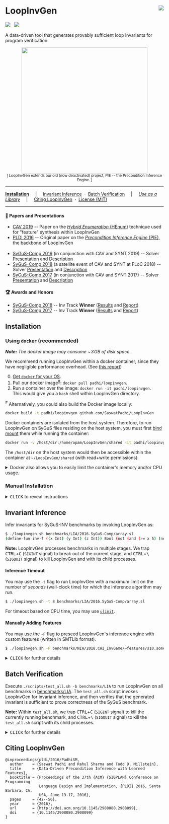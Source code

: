 LoopInvGen
<a href="https://microbadger.com/images/padhi/loopinvgen"><img align="right" src="https://img.shields.io/microbadger/image-size/padhi/loopinvgen.svg?style=flat&label=docker"></img></a>
==========

[![](https://img.shields.io/travis/SaswatPadhi/LoopInvGen/master.svg?logo=travis&style=popout&label=Travis+Build)][travis]
&nbsp;
[![](https://img.shields.io/docker/cloud/build/padhi/loopinvgen.svg?logo=docker&style=popout&label=Docker+Image)][docker-hub]

A data-driven tool that generates provably sufficient loop invariants for program verification.

<p align="center">
  <img src="docs/architecture.png" width="400"/>
  <br>
  <sub>
    [&thinsp;LoopInvGen extends our old (now deactivated) project, PIE -- the Precondition Inference Engine.&thinsp;]
  </sub>
</p>


---

[**Installation**](#installation)
&nbsp; &nbsp; &vert; &nbsp; &nbsp;
[Invariant Inference](#invariant-inference)
&nbsp;&middot;&nbsp;
[Batch Verification](#batch-verification)
&nbsp; &nbsp; &vert; &nbsp; &nbsp;
[_Use as a Library_](app/)
&nbsp; &nbsp; &vert; &nbsp; &nbsp;
[Citing LoopInvGen](#citing-loopinvgen)
&nbsp;&middot;&nbsp;
[License (MIT)](LICENSE.md)

---

#### :page_with_curl: Papers and Presentations

- [CAV 2019](http://i-cav.org/2019) --
  Paper on the [_Hybrid Enumeration_ (HEnum)](https://saswatpadhi.github.io/assets/pdf/cav2019_overfitting.pdf) technique used for "feature" synthesis within LoopInvGen
- [PLDI 2016](http://conf.researchr.org/home/pldi-2016) --
  Original paper on the [_Precondition Inference Engine_ (PIE)](https://saswatpadhi.github.io/assets/pdf/pldi2016_pie.pdf), the backbone of LoopInvGen
  <br><br>
- [SyGuS-Comp 2019] (in conjunction with CAV and SYNT 2019) --
  Solver [Presentation](docs/2019_SyGuS-Comp-Presentation.pdf) and [Description](docs/2019_SyGuS-Comp-Description.pdf)
- [SyGuS-Comp 2018] (a satellite event of CAV and SYNT at FLoC 2018) --
  Solver [Presentation](docs/2018_SyGuS-Comp-Presentation.pdf) and [Description](docs/2018_SyGuS-Comp-Description.pdf)
- [SyGuS-Comp 2017] (in conjunction with CAV and SYNT 2017) --
  Solver [Presentation](docs/2017_SyGuS-Comp-Presentation.pdf) and [Description](docs/2017_SyGuS-Comp-Description.pdf)

#### :trophy: Awards and Honors

- [SyGuS-Comp 2018] -- Inv Track **Winner** ([Results](https://sygus.org/comp/2018/results-slides.pdf) and [Report](https://sygus.org/comp/2018/report.pdf))
- [SyGuS-Comp 2017] -- Inv Track **Winner** ([Results](https://sygus.org/comp/2017/results-slides.pdf) and [Report](https://sygus.org/comp/2017/report.pdf))

## Installation

### Using `docker` (recommended)

_**Note:** The docker image may consume  ~&hairsp;3&hairsp;GB of disk space._

We recommend running LoopInvGen within a docker container,
since they have negligible performance overhead.
(See [this report](http://domino.research.ibm.com/library/cyberdig.nsf/papers/0929052195DD819C85257D2300681E7B/$File/rc25482.pdf))

0. [Get `docker` for your OS](https://docs.docker.com/install).
1. Pull our docker image<sup>[#](#note_1)</sup>: `docker pull padhi/loopinvgen`.
2. Run a container over the image: `docker run -it padhi/loopinvgen`.<br>
   This would give you a `bash` shell within LoopInvGen directory.

<a name="note_1"><sup>#</sup></a> Alternatively, you could also build the Docker image locally:

```bash
docker build -t padhi/loopinvgen github.com/SaswatPadhi/LoopInvGen
```

Docker containers are isolated from the host system.
Therefore, to run LoopInvGen on SyGuS files residing on the host system,
you must first [bind mount] them while running the container:

```bash
docker run -v /host/dir:/home/opam/LoopInvGen/shared -it padhi/loopinvgen
```

The `/host/dir` on the host system would then be accessible within the container at `~/LoopInvGen/shared` (with read+write permissions).

<details>

<summary> Docker also allows you to easily limit the container's memory and/or CPU usage.</summary>

```bash
# Create a LoopInvGen container with 4GB memory, no swap and 1 CPU
$ docker run -it --memory=4g --memory-swap=4g --cpus=1 padhi/loopinvgen
```

See [the official Docker guide](https://docs.docker.com/config/containers/resource_constraints)
for more details on applying resource constraints.

</details>


### Manual Installation

<details>

<summary><kbd>CLICK</kbd> to reveal instructions</summary>

#### 0. Get the required packages for your OS.

Please see the [`Dockerfile`](Dockerfile#L19-L21) for the complete list of required packages
for building LoopInvGen and its dependencies.  
Most of these packages are already installed on standard installations of most *nix distributions,
except, may be, these: `aspcud libgmp-dev libomp-dev m4`.

#### 1. Install `opam` package manager for OCaml.

See <https://opam.ocaml.org/doc/Install.html> for detailed instructions.

#### 2. Install `ocaml` >= 4.07.0.
We recommend using an OCaml compiler with [`flambda`][flambda] optimizations enabled.
For example, with [opam](https://opam.ocaml.org/) 2.0+, you could run `opam switch create 4.09.0+flambda`.

#### 3. `opam install` the dependencies.
```bash
$ opam install alcotest.0.8.5 async.v0.12.0 core.v0.12.4 dune.1.11.4 ppx_let.v0.12.0
```

#### 4. Get the [Z3 project][z3].
We have tested LoopInvGen with the latest stable version of Z3 (4.8.5).
You could either:
- `git checkout https://github.com/Z3Prover/z3.git` for the bleeding-edge version, or
- `wget https://github.com/Z3Prover/z3/archive/z3-4.8.5.zip && unzip z3-4.8.5.zip` for the stable version

#### 5. `git clone` this project, and build everything.
```bash
$ ./scripts/build_all.sh -z /PATH/TO/z3_dir
```
The `build_all.sh` script would build Z3, copy it to `_dep/`, and then build LoopInvGen.
Alternatively, you can copy a precompiled version of Z3 to a `_dep` directory at the root of the repository,
and simply run `./scripts/build_all.sh`.

For debug builds, use the `-D` or `--debug` switch when invoking `build_all.sh`.

For future builds after any changes to the source code, you only need to run `dune build`.
You can configure the build profile to either `debug` or `optimize` (default),
using: `dune build --profile <profile>`.  

</details>

## Invariant Inference

Infer invariants for SyGuS-INV benchmarks by invoking LoopInvGen as:
```bash
$ ./loopinvgen.sh benchmarks/LIA/2016.SyGuS-Comp/array.sl
(define-fun inv-f ((x Int) (y Int) (z Int)) Bool (not (and (>= x 5) (not (<= y z)))))
```

**Note:** LoopInvGen processes benchmarks in multiple stages.
We trap <kbd>CTRL</kbd>+<kbd>C</kbd> (`SIGINT` signal) to break out of the current stage,
and <kbd>CTRL</kbd>+<kbd>\\</kbd> (`SIGQUIT` signal) to kill LoopInvGen and with its child processes.

#### Inference Timeout

You may use the `-t` flag to run LoopInvGen with a maximum limit
on the number of _seconds_ (wall-clock time) for which the inference algorithm may run.
```bash
$ ./loopinvgen.sh -t 8 benchmarks/LIA/2016.SyGuS-Comp/array.sl
```

For timeout based on CPU time, you may use [`ulimit`](https://ss64.com/bash/ulimit.html).

#### Manually Adding Features

You may use the `-F` flag to preseed LoopInvGen's inference engine
with custom features (written in SMTLib format).
```bash
$ ./loopinvgen.sh -F benchmarks/NIA/2018.CHI_InvGame/~features/s10.some.smt2.input benchmarks/NIA/2018.CHI_InvGame/s10.desugared.sl
```

<details>

<summary><kbd>CLICK</kbd> for further details</summary>

#### Verifying Generated Invariants

The `-v` switch makes LoopInvGen verify the benchmark with the generated invariant:
```bash
$ ./loopinvgen.sh -v benchmarks/LIA/2016.SyGuS-Comp/array.sl
PASS
```

It gives one of the following verdicts:
```
PASS                : The generated invariant successfully verifies the benchmark.
PASS (NO SOLUTION)  : The benchmark is invalid (no invariant can verify it),
                      and no invariant was generated.
FAIL {<vc1>;...}    : The generated invariant fails to verify the VCs: vc1, vc2 etc.
                      where each VC is one of {pre, post, trans}.
FAIL (NO SOLUTION)  : The benchmark is invalid (no invariant can verify it),
                      but an invariant (that is not empty/false) was generated.
[TIMEOUT] <verdict> : Invariant inference timed out.
                      With an empty (false) invariant, <verdict> is one of the verdicts above.
```

Try `./loopinvgen.sh -h` for other options that allow more control over the inference process.

</details>


## Batch Verification

Execute `./scripts/test_all.sh -b benchmarks/LIA` to run LoopInvGen on all benchmarks in [benchmarks/LIA].
The `test_all.sh` script invokes LoopInvGen for invariant inference,
and then verifies that the generated invariant is sufficient to prove correctness of the SyGuS benchmark.

**Note:** Within `test_all.sh`,
we trap <kbd>CTRL</kbd>+<kbd>C</kbd> (`SIGINT` signal) to kill the currently running benchmark,
and <kbd>CTRL</kbd>+<kbd>\\</kbd> (`SIGQUIT` signal) to kill the `test_all.sh` script with its child processes.

<details>

<summary><kbd>CLICK</kbd> for further details</summary>

For each benchmark, the `test_all.sh` script generates one of the verdicts mentioned [above](#verifying-generated-invariants), or:
```
[SKIPPED] <verdict> : Invariant inference was skipped for an already passing benchmark.
                      <verdict> is one of the PASS verdicts above.
```

#### Rerunning Failed Benchmarks

The `test_all.sh` script creates a new log directory and tests all benchmarks each time it is run.
However, one may want to rerun only the previously failed benchmarks, for example with a different timeout,
from a previously failing run.
This can be achieved by forcing `test_all.sh` to use a previous log directory, using `-l <old_log_dir>`.

#### Benchmarking with Other Inference Tools

`test_all.sh` is a generic benchmarking script that may run any invariant inference tool
which accepts the SyGuS format. This makes it easier for us to compare various tools easily.  
To use an invariant inference tool other than LoopInvGen, invoke it as:
```bash
$ ./scripts/test_all.sh -b <path/to/benchmarks> -T <path/to/tool> [-- [-tool] [-specific] [-options]]
```

#### Limiting Execution Time

Just like `loopinvgen.sh`, the `test_all.sh` script allows users to limit the
execution time for the invariant inference tools using the `-t` flag.
```bash
$ ./scripts/test_all.sh -b benchmarks/LIA -t 10
```

Try `./scripts/test_all.sh -h` for more options.

</details>

## Citing LoopInvGen

```
@inproceedings{pldi/2016/PadhiSM,
  author    = {Saswat Padhi and Rahul Sharma and Todd D. Millstein},
  title     = {Data-Driven Precondition Inference with Learned Features},
  booktitle = {Proceedings of the 37th {ACM} {SIGPLAN} Conference on Programming
               Language Design and Implementation, {PLDI} 2016, Santa Barbara, CA,
               USA, June 13-17, 2016},
  pages     = {42--56},
  year      = {2016},
  url       = {http://doi.acm.org/10.1145/2908080.2908099},
  doi       = {10.1145/2908080.2908099}
}
```

[benchmarks/LIA]:     benchmarks/LIA

[flambda]:            https://caml.inria.fr/pub/docs/manual-ocaml/flambda.html
[bind mount]:         https://docs.docker.com/storage/bind-mounts

[SyGuS-Comp 2017]:    https://sygus.org/comp/2017
[SyGuS-Comp 2018]:    https://sygus.org/comp/2018
[SyGuS-Comp 2019]:    https://sygus.org/comp/2019

[docker-hub]:         https://hub.docker.com/r/padhi/loopinvgen
[travis]:             https://travis-ci.org/SaswatPadhi/LoopInvGen
[z3]:                 https://github.com/Z3Prover/z3